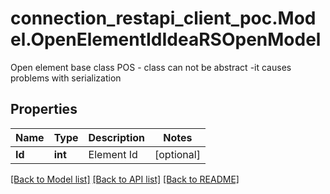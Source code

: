 # connection_restapi_client_poc.Model.OpenElementIdIdeaRSOpenModel
Open element base class  POS - class can not be abstract -it causes problems with serialization

## Properties

Name | Type | Description | Notes
------------ | ------------- | ------------- | -------------
**Id** | **int** | Element Id | [optional] 

[[Back to Model list]](../README.md#documentation-for-models) [[Back to API list]](../README.md#documentation-for-api-endpoints) [[Back to README]](../README.md)

